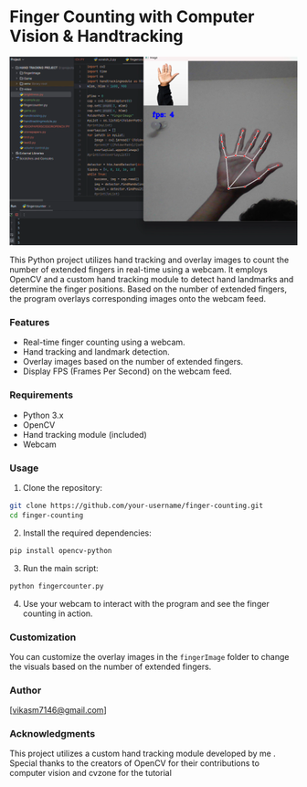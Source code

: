 # Finger Counting with Computer Vision & Handtracking

![finger counter](fingercounter.png)


This Python project utilizes hand tracking and overlay images to count the number of extended fingers in real-time using a webcam. It employs OpenCV and a custom hand tracking module to detect hand landmarks and determine the finger positions. Based on the number of extended fingers, the program overlays corresponding images onto the webcam feed.

### Features

- Real-time finger counting using a webcam.
- Hand tracking and landmark detection.
- Overlay images based on the number of extended fingers.
- Display FPS (Frames Per Second) on the webcam feed.

### Requirements

- Python 3.x
- OpenCV
- Hand tracking module (included)
- Webcam

### Usage

1. Clone the repository:

```bash
git clone https://github.com/your-username/finger-counting.git
cd finger-counting
```

2. Install the required dependencies:

```bash
pip install opencv-python
```

3. Run the main script:

```bash
python fingercounter.py
```

4. Use your webcam to interact with the program and see the finger counting in action.

### Customization

You can customize the overlay images in the `fingerImage` folder to change the visuals based on the number of extended fingers.

### Author

[vikasm7146@gmail.com]

### Acknowledgments

This project utilizes a custom hand tracking module developed by me . Special thanks to the creators of OpenCV for their contributions to computer vision and cvzone for the tutorial 

